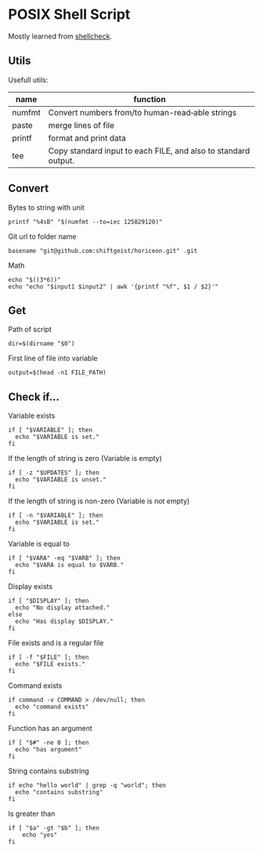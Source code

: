 # POSIX Shell Script

Mostly learned from [shellcheck](https://github.com/koalaman/shellcheck).

## Utils

Usefull utils:

| name   | function                                                       |
| ------ | -------------------------------------------------------------- |
| numfmt | Convert numbers from/to human-read‐able strings                |
| paste  | merge lines of file                                            |
| printf | format and print data                                          |
| tee    | Copy standard input to each FILE, and also to standard output. |

## Convert

Bytes to string with unit

```shell
printf "%4sB" "$(numfmt --to=iec 125829120)"
```

Git url to folder name

```shell
basename "git@github.com:shiftgeist/horiceon.git" .git
```

Math

```shell
echo "$((3*6))"
echo "echo "$input1 $input2" | awk '{printf "%f", $1 / $2}'"
```

## Get

Path of script

```shell
dir=$(dirname "$0")
```

First line of file into variable

```shell
output=$(head -n1 FILE_PATH)
```

## Check if...

Variable exists

```shell
if [ "$VARIABLE" ]; then
  echo "$VARIABLE is set."
fi
```

If the length of string is zero (Variable is empty)

```shell
if [ -z "$UPDATES" ]; then
  echo "$VARIABLE is unset."
fi
```

If the length of string is non-zero (Variable is not empty)

```shell
if [ -n "$VARIABLE" ]; then
  echo "$VARIABLE is set."
fi
```

Variable is equal to

```shell
if [ "$VARA" -eq "$VARB" ]; then
  echo "$VARA is equal to $VARB."
fi
```

Display exists

```shell
if [ "$DISPLAY" ]; then
  echo "No display attached."
else
  echo "Has display $DISPLAY."
fi
```

File exists and is a regular file

```shell
if [ -f "$FILE" ]; then
  echo "$FILE exists."
fi
```

Command exists

```shell
if command -v COMMAND > /dev/null; then
  echo "command exists"
fi
```

Function has an argument

```shell
if [ "$#" -ne 0 ]; then
  echo "has argument"
fi
```

String contains substring

```shell
if echo "hello world" | grep -q "world"; then
  echo "contains substring"
fi
```

Is greater than

```shell
if [ "$a" -gt "$b" ]; then
    echo "yes"
fi
```
